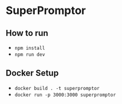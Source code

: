 # SuperPromptor

## How to run

- `npm install`
- `npm run dev`

## Docker Setup

- `docker build . -t superpromptor`
- `docker run -p 3000:3000 superpromptor`
